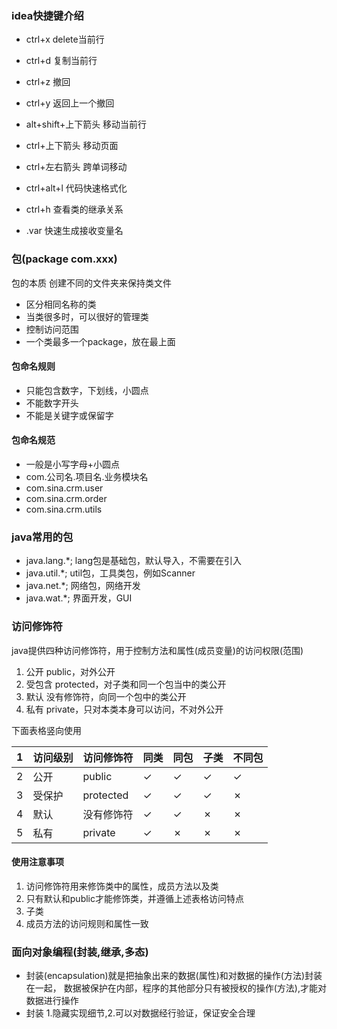 ### idea快捷键介绍
- ctrl+x delete当前行
- ctrl+d 复制当前行
- ctrl+z 撤回
- ctrl+y 返回上一个撤回
- alt+shift+上下箭头 移动当前行

- ctrl+上下箭头 移动页面
- ctrl+左右箭头 跨单词移动
- ctrl+alt+l 代码快速格式化

- ctrl+h 查看类的继承关系
- .var 快速生成接收变量名
### 包(package com.xxx)
包的本质 创建不同的文件夹来保持类文件
- 区分相同名称的类
- 当类很多时，可以很好的管理类
- 控制访问范围
- 一个类最多一个package，放在最上面
#### 包命名规则
- 只能包含数字，下划线，小圆点
- 不能数字开头
- 不能是关键字或保留字
#### 包命名规范
- 一般是小写字母+小圆点
- com.公司名.项目名.业务模块名 
- com.sina.crm.user
- com.sina.crm.order
- com.sina.crm.utils

### java常用的包
- java.lang.*;  lang包是基础包，默认导入，不需要在引入
- java.util.*;  util包，工具类包，例如Scanner
- java.net.*;   网络包，网络开发
- java.wat.*;   界面开发，GUI

### 访问修饰符
java提供四种访问修饰符，用于控制方法和属性(成员变量)的访问权限(范围)
1. 公开   public，对外公开
2. 受包含  protected，对子类和同一个包当中的类公开
3. 默认   没有修饰符，向同一个包中的类公开
4. 私有   private，只对本类本身可以访问，不对外公开


下面表格竖向使用

|1|访问级别|访问修饰符|同类|同包|子类|不同包|
|---|---|---|---|---|---|---|
|2|公开|public|✓|✓|✓|✓|
|3|受保护|protected|✓|✓|✓|✗|
|4|默认|没有修饰符|✓|✓|✗|✗|
|5|私有|private|✓|✗|✗|✗|

#### 使用注意事项
1. 访问修饰符用来修饰类中的属性，成员方法以及类
2. 只有默认和public才能修饰类，并遵循上述表格访问特点
3. 子类
4. 成员方法的访问规则和属性一致

### 面向对象编程(封装,继承,多态)
- 封装(encapsulation)就是把抽象出来的数据(属性)和对数据的操作(方法)封装在一起，
数据被保护在内部，程序的其他部分只有被授权的操作(方法),才能对数据进行操作
- 封装 1.隐藏实现细节,2.可以对数据经行验证，保证安全合理


